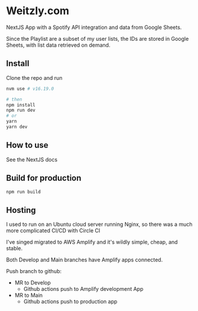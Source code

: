 # Weitzly.com

NextJS App with a Spotify API integration and data from Google Sheets.

Since the Playlist are a subset of my user lists, the IDs are stored in Google Sheets, with list data retrieved on demand.

## Install

Clone the repo and run

```bash
nvm use # v16.19.0

# then
npm install
npm run dev
# or
yarn
yarn dev
```

## How to use

See the NextJS docs

## Build for production

```bash
npm run build
```

## Hosting

I used to run on an Ubuntu cloud server running Nginx, so there was a much more complicated CI/CD with Circle CI

I've singed migrated to AWS Amplify and it's wildly simple, cheap, and stable.

Both Develop and Main branches have Amplify apps connected.

Push branch to github:

-   MR to Develop
    -   Github actions push to Amplify development App
-   MR to Main
    -   Github actions push to production app
